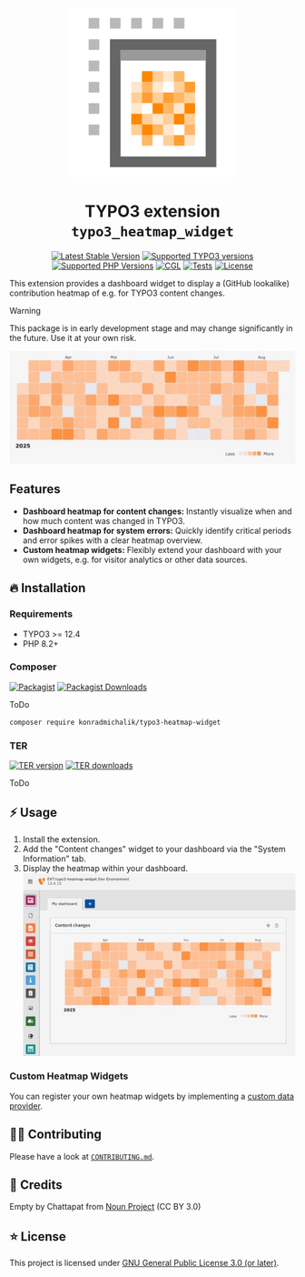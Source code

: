 <div align="center">

![Extension icon](Resources/Public/Icons/Extension.png)

# TYPO3 extension `typo3_heatmap_widget`

[![Latest Stable Version](https://typo3-badges.dev/badge/typo3_heatmap_widget/version/shields.svg)](https://extensions.typo3.org/extension/typo3_heatmap_widget)
[![Supported TYPO3 versions](https://typo3-badges.dev/badge/typo3_heatmap_widget/typo3/shields.svg)](https://extensions.typo3.org/extension/typo3_heatmap_widget)
[![Supported PHP Versions](https://img.shields.io/packagist/dependency-v/konradmichalik/typo3-heatmap-widget/php?logo=php)](https://packagist.org/packages/konradmichalik/typo3-heatmap-widget)
[![CGL](https://img.shields.io/github/actions/workflow/status/jackd248/typo3-heatmap-widget/cgl.yml?label=cgl&logo=github)](https://github.com/jackd248/typo3-heatmap-widget/actions/workflows/cgl.yml)
[![Tests](https://img.shields.io/github/actions/workflow/status/jackd248/typo3-heatmap-widget/tests.yml?label=tests&logo=github)](https://github.com/jackd248/typo3-heatmap-widget/actions/workflows/tests.yml)
[![License](https://poser.pugx.org/konradmichalik/typo3-heatmap-widget/license)](LICENSE.md)

</div>

This extension provides a dashboard widget to display a (GitHub lookalike) contribution heatmap of e.g. for TYPO3 content changes.

> [!warning]
> This package is in early development stage and may change significantly in the future. Use it at your own risk.

![Content changes heatmap](Documentation/Images/heatmap.jpg "Content changes heatmap")

## Features
* **Dashboard heatmap for content changes:** Instantly visualize when and how much content was changed in TYPO3.
* **Dashboard heatmap for system errors:** Quickly identify critical periods and error spikes with a clear heatmap overview.
* **Custom heatmap widgets:** Flexibly extend your dashboard with your own widgets, e\.g\. for visitor analytics or other data sources.

## 🔥 Installation

### Requirements

* TYPO3 >= 12.4
* PHP 8.2+

### Composer

[![Packagist](https://img.shields.io/packagist/v/konradmichalik/typo3-heatmap-widget?label=version&logo=packagist)](https://packagist.org/packages/konradmichalik/typo3-heatmap-widget)
[![Packagist Downloads](https://img.shields.io/packagist/dt/konradmichalik/typo3-heatmap-widget?color=brightgreen)](https://packagist.org/packages/konradmichalik/typo3-heatmap-widget)

ToDo

``` bash
composer require konradmichalik/typo3-heatmap-widget
```

### TER

[![TER version](https://typo3-badges.dev/badge/typo3_heatmap_widget/version/shields.svg)](https://extensions.typo3.org/extension/typo3_heatmap_widget)
[![TER downloads](https://typo3-badges.dev/badge/typo3_heatmap_widget/downloads/shields.svg)](https://extensions.typo3.org/extension/typo3_heatmap_widget)

ToDo

## ⚡ Usage

1. Install the extension.
2. Add the "Content changes" widget to your dashboard via the "System Information" tab.
3. Display the heatmap within your dashboard.
![Show widget in the dashboard](Documentation/Images/widget.jpg "Show widget in the dashboard")

### Custom Heatmap Widgets

You can register your own heatmap widgets by implementing a [custom data provider](./Documentation/DataProviders.md).

## 🧑‍💻 Contributing

Please have a look at [`CONTRIBUTING.md`](CONTRIBUTING.md).

## 💎 Credits

Empty by Chattapat from <a href="https://thenounproject.com/browse/icons/term/empty/" target="_blank" title="Empty Icons">Noun Project</a> (CC BY 3.0)

## ⭐ License

This project is licensed under [GNU General Public License 3.0 (or later)](LICENSE).